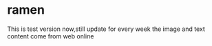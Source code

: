 # ramen
This is test version now,still update for every week
the image and text content come from web online
